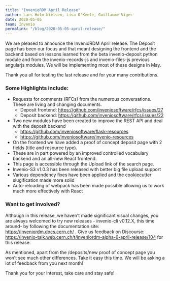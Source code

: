 ```yaml
---
title: "InvenioRDM April Release"
author: Lars Holm Nielsen, Lisa O'Keefe, Guillaume Viger
date: 2020-05-05
team: Invenio
permalink: "/blog/2020-05-05-april-release/"
---
```


We are pleased to announce the InvenioRDM April release. The Deposit page has been our focus and that meant designing the frontend and the backend based on lessons learned from the beta invenio-deposit python module and from the invenio-records-js and invenio-files-js previous angularjs modules. We will be implementing most of these designs in May.

Thank you all for testing the last release and for your many contributions.

### Some Highlights include:


- Requests for comments (RFCs) from the numerous conversations. These are living and changing documents.
  * Deposit frontend: https://github.com/inveniosoftware/rfcs/issues/27
  * Deposit backend: https://github.com/inveniosoftware/rfcs/issues/22
- Two new modules have been created to improve the REST API and deal with the deposit backend
  * https://github.com/inveniosoftware/flask-resources
  * https://github.com/inveniosoftware/invenio-resources
- On the frontend we have added a proof of concept deposit page with 2 fields (title and resource type).
- These are in part powered by an improved controlled vocabulary backend and an all-new React frontend.
- This page is accessible through the Upload link of the search page.
- Invenio-S3 v1.0.3 has been released with better big file upload support
- Various dependency fixes have been applied and the cookiecutter slugification made more solid
- Auto-reloading of webpack has been made possible allowing us to work much more effectively with React

### Want to get involved?

Although in this release, we haven’t made significant visual changes, you are always welcomed to try new releases - invenio-cli v0.12.X, this time around- by following the documentation site: https://inveniordm.docs.cern.ch/ . Give us feedback on Discourse: https://invenio-talk.web.cern.ch/t/inveniordm-alpha-6-april-release/104 for this release.

As mentioned, apart from the /deposits/new proof of concept page you won’t see much other differences. Take it easy this time. We will be asking a lot of feedback from you next month!

Thank you for your interest, take care and stay safe!